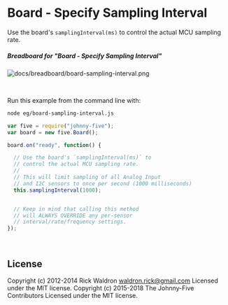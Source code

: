 <!--remove-start-->

# Board - Specify Sampling Interval

<!--remove-end-->


Use the board's `samplingInterval(ms)` to control the actual MCU sampling rate.





##### Breadboard for "Board - Specify Sampling Interval"



![docs/breadboard/board-sampling-interval.png](breadboard/board-sampling-interval.png)<br>

&nbsp;




Run this example from the command line with:
```bash
node eg/board-sampling-interval.js
```


```javascript
var five = require("johnny-five");
var board = new five.Board();

board.on("ready", function() {

  // Use the board's `samplingInterval(ms)` to
  // control the actual MCU sampling rate.
  //
  // This will limit sampling of all Analog Input
  // and I2C sensors to once per second (1000 milliseconds)
  this.samplingInterval(1000);


  // Keep in mind that calling this method
  // will ALWAYS OVERRIDE any per-sensor
  // interval/rate/frequency settings.
});

```








&nbsp;

<!--remove-start-->

## License
Copyright (c) 2012-2014 Rick Waldron <waldron.rick@gmail.com>
Licensed under the MIT license.
Copyright (c) 2015-2018 The Johnny-Five Contributors
Licensed under the MIT license.

<!--remove-end-->
